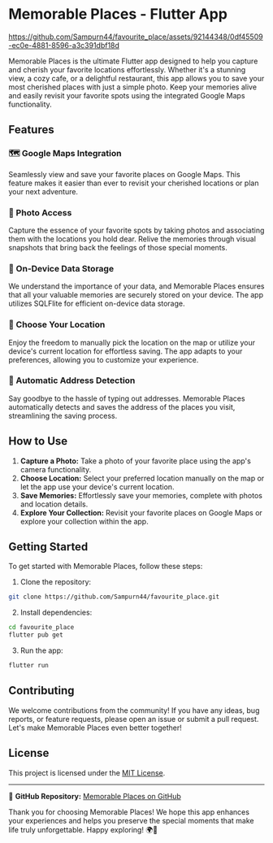 # Memorable Places - Flutter App

https://github.com/Sampurn44/favourite_place/assets/92144348/0df45509-ec0e-4881-8596-a3c391dbf18d

Memorable Places is the ultimate Flutter app designed to help you capture and cherish your favorite locations effortlessly. Whether it's a stunning view, a cozy cafe, or a delightful restaurant, this app allows you to save your most cherished places with just a simple photo. Keep your memories alive and easily revisit your favorite spots using the integrated Google Maps functionality.

## Features

### 🗺️ Google Maps Integration
Seamlessly view and save your favorite places on Google Maps. This feature makes it easier than ever to revisit your cherished locations or plan your next adventure.

### 📸 Photo Access
Capture the essence of your favorite spots by taking photos and associating them with the locations you hold dear. Relive the memories through visual snapshots that bring back the feelings of those special moments.

### 💾 On-Device Data Storage
We understand the importance of your data, and Memorable Places ensures that all your valuable memories are securely stored on your device. The app utilizes SQLFlite for efficient on-device data storage.

### 📍 Choose Your Location
Enjoy the freedom to manually pick the location on the map or utilize your device's current location for effortless saving. The app adapts to your preferences, allowing you to customize your experience.

### 📌 Automatic Address Detection
Say goodbye to the hassle of typing out addresses. Memorable Places automatically detects and saves the address of the places you visit, streamlining the saving process.

## How to Use

1. **Capture a Photo:** Take a photo of your favorite place using the app's camera functionality.
2. **Choose Location:** Select your preferred location manually on the map or let the app use your device's current location.
3. **Save Memories:** Effortlessly save your memories, complete with photos and location details.
4. **Explore Your Collection:** Revisit your favorite places on Google Maps or explore your collection within the app.

## Getting Started

To get started with Memorable Places, follow these steps:

1. Clone the repository:

```bash
git clone https://github.com/Sampurn44/favourite_place.git
```

2. Install dependencies:

```bash
cd favourite_place
flutter pub get
```

3. Run the app:

```bash
flutter run
```

## Contributing

We welcome contributions from the community! If you have any ideas, bug reports, or feature requests, please open an issue or submit a pull request. Let's make Memorable Places even better together!

## License

This project is licensed under the [MIT License](LICENSE.md).

---

🔗 **GitHub Repository:** [Memorable Places on GitHub](https://github.com/Sampurn44/favourite_place)

Thank you for choosing Memorable Places! We hope this app enhances your experiences and helps you preserve the special moments that make life truly unforgettable. Happy exploring! 🌍📸
